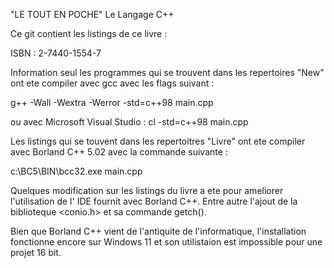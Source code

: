 "LE TOUT EN POCHE" Le Langage C++

Ce git contient les listings de ce livre :

ISBN : 2-7440-1554-7

Information seul les programmes qui se trouvent dans les repertoires "New" ont ete compiler avec gcc avec les flags suivant :

g++ -Wall -Wextra -Werror -std=c++98 main.cpp

ou avec Microsoft Visual Studio :
cl -std=c++98 main.cpp

Les listings qui se touvent dans les repertoitres
"Livre" ont ete compiler avec Borland C++ 5.02 avec la commande suivante :

c:\BC5\BIN\bcc32.exe main.cpp

Quelques modification sur les listings du livre a ete pour ameliorer l'utilisation de l' IDE fournit avec Borland C++.
Entre autre l'ajout de la biblioteque <conio.h> et sa commande getch().

Bien que Borland C++ vient de l'antiquite de l'informatique, l'installation fonctionne encore sur Windows 11 et son utilistaion est impossible pour une projet 16 bit.